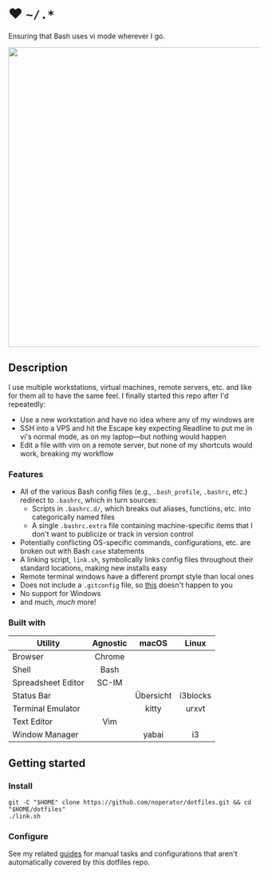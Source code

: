 # ❤️ `~/.*`

Ensuring that Bash uses vi mode wherever I go.

<div align="center">
    <img src="https://i.imgur.com/YilN0MH.png" width="600px" />
</div>

## Description

I use multiple workstations, virtual machines, remote servers, etc. and like for them all to have the same feel. I finally started this repo after I'd repeatedly:
- Use a new workstation and have no idea where any of my windows are
- SSH into a VPS and hit the Escape key expecting Readline to put me in vi's normal mode, as on my laptop—but nothing would happen
- Edit a file with vim on a remote server, but none of my shortcuts would work, breaking my workflow

### Features

- All of the various Bash config files (e.g., `.bash_profile`, `.bashrc`, etc.) redirect to `.bashrc`, which in turn sources:
  - Scripts in `.bashrc.d/`, which breaks out aliases, functions, etc. into categorically named files
  - A single `.bashrc.extra` file containing machine-specific items that I don't want to publicize or track in version control
- Potentially conflicting OS-specific commands, configurations, etc. are broken out with Bash `case` statements
- A linking script, `link.sh`, symbolically links config files throughout their standard locations, making new installs easy
- Remote terminal windows have a different prompt style than local ones
- Does not include a `.gitconfig` file, so [this](https://twitter.com/TomNomNom/status/1223702654267904000) doesn't happen to you
- No support for Windows
- and much, _much_ more!

### Built with

| Utility            | Agnostic | macOS     | Linux    |
| ---                | :---:    | :---:     | :---:    |
| Browser            | Chrome   |           |          |
| Shell              | Bash     |           |          |
| Spreadsheet Editor | SC-IM    |           |          |
| Status Bar         |          | Übersicht | i3blocks |
| Terminal Emulator  |          | kitty     | urxvt    |
| Text Editor        | Vim      |           |          |
| Window Manager     |          | yabai     | i3       |

## Getting started

### Install

```
git -C "$HOME" clone https://github.com/noperator/dotfiles.git && cd "$HOME/dotfiles"
./link.sh
```

### Configure

See my related [guides](https://github.com/noperator/guides) for manual tasks and configurations that aren't automatically covered by this dotfiles repo.

